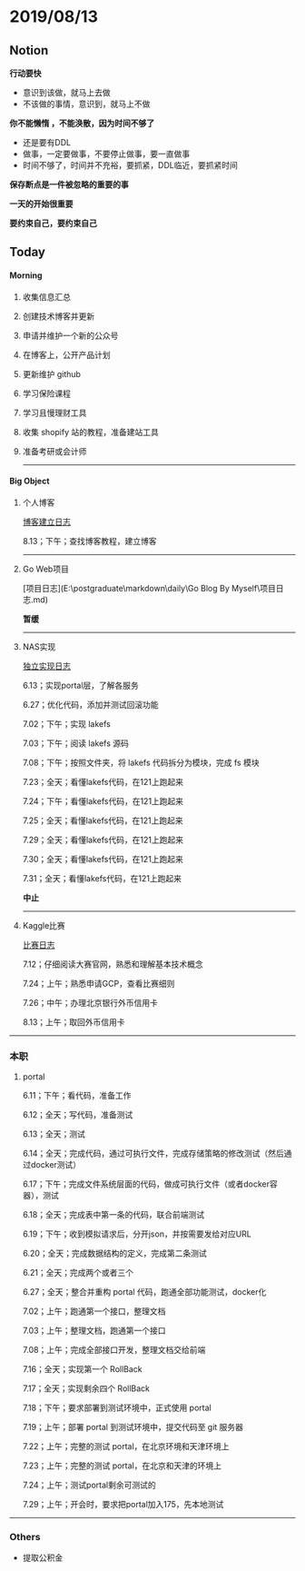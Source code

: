 # 2019/08/13

## Notion

**行动要快**

+ 意识到该做，就马上去做
+ 不该做的事情，意识到，就马上不做

**你不能懒惰 ，不能涣散，因为时间不够了**

+ 还是要有DDL
+ 做事，一定要做事，不要停止做事，要一直做事
+ 时间不够了，时间并不充裕，要抓紧，DDL临近，要抓紧时间

**保存断点是一件被忽略的重要的事**

**一天的开始很重要**

**要约束自己，要约束自己**

## Today

#### Morning

1. 收集信息汇总 

2. 创建技术博客并更新

3. 申请并维护一个新的公众号

4. 在博客上，公开产品计划

5. 更新维护 github

6. 学习保险课程

7. 学习且慢理财工具

8. 收集 shopify 站的教程，准备建站工具

9. 准备考研或会计师

   ---

#### Big Object

1. 个人博客

   [博客建立日志]()

   8.13；下午；查找博客教程，建立博客

   ---

2. Go Web项目

   [项目日志](E:\postgraduate\markdown\daily\Go Blog By Myself\项目日志.md)

   **暂缓**

   ---

3. NAS实现

   [独立实现日志](E:\postgraduate\markdown\daily\lakefs\lakefs独立实现计划.md)

   6.13；实现portal层，了解各服务

   6.27；优化代码，添加并测试回滚功能

   7.02；下午；实现 lakefs

   7.03；下午；阅读 lakefs 源码

   7.08；下午；按照文件夹，将 lakefs 代码拆分为模块，完成 fs 模块

   7.23；全天；看懂lakefs代码，在121上跑起来

   7.24；下午；看懂lakefs代码，在121上跑起来

   7.25；全天；看懂lakefs代码，在121上跑起来

   7.29；全天；看懂lakefs代码，在121上跑起来

   7.30；全天；看懂lakefs代码，在121上跑起来

   7.31；全天；看懂lakefs代码，在121上跑起来

   **中止**

   ---

4. Kaggle比赛

   [比赛日志]()

   7.12；仔细阅读大赛官网，熟悉和理解基本技术概念
   
   7.24；上午；熟悉申请GCP，查看比赛细则
   
   7.26；中午；办理北京银行外币信用卡
   
   8.13；上午；取回外币信用卡

---



### 本职

1. portal 

   6.11；下午；看代码，准备工作

   6.12；全天；写代码，准备测试

   6.13；全天；测试

   6.14；全天；完成代码，通过可执行文件，完成存储策略的修改测试（然后通过docker测试）

   6.17；下午；完成文件系统层面的代码，做成可执行文件（或者docker容器），测试

   6.18；全天；完成表中第一条的代码，联合前端测试

   6.19；下午；收到模拟请求后，分开json，并按需要发给对应URL

   6.20；全天；完成数据结构的定义，完成第二条测试

   6.21；全天；完成两个或者三个

   6.27；全天；整合并重构 portal 代码，跑通全部功能测试，docker化

   7.02；上午；跑通第一个接口，整理文档

   7.03；上午；整理文档，跑通第一个接口

   7.08；上午；完成全部接口开发，整理文档交给前端

   7.16；全天；实现第一个 RollBack

   7.17；全天；实现剩余四个 RollBack

   7.18；下午；要求部署到测试环境中，正式使用 portal

   7.19；上午；部署 portal 到测试环境中，提交代码至 git 服务器

   7.22；上午；完整的测试 portal，在北京环境和天津环境上

   7.23；上午；完整的测试 portal，在北京和天津的环境上
   
   7.24；上午；测试portal剩余可测试的
   
   7.29；上午；开会时，要求把portal加入175，先本地测试
   

 



---



### Others

- 提取公积金 
